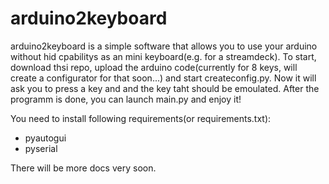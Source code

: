 # arduino2keyboard


arduino2keyboard is a simple software that allows you to use your arduino without hid cpabilitys as an mini keyboard(e.g. for a streamdeck). To start, download thsi repo, upload the arduino code(currently for 8 keys, will create a configurator for that soon...) and start createconfig.py. Now it will ask you to press a key and and the key taht should be emoulated. After the programm is done, you can launch main.py and enjoy it!

You need to install following requirements(or requirements.txt):
- pyautogui
- pyserial

There will be more docs very soon.
